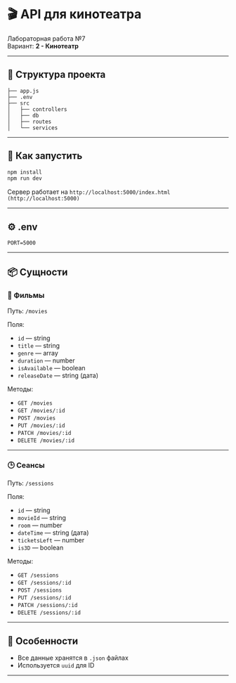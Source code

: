 # 🎬 API для кинотеатра

Лабораторная работа №7  
Вариант: **2 - Кинотеатр**  


---

## 📂 Структура проекта

```
├── app.js
├── .env
├── src
│   ├── controllers
│   ├── db
│   ├── routes
│   └── services
```

---

## 🚀 Как запустить

```bash
npm install
npm run dev
```

Сервер работает на `http://localhost:5000/index.html` `(http://localhost:5000)`

---

## ⚙️ .env

```env
PORT=5000
```

---

## 📦 Сущности

### 🎥 Фильмы

Путь: `/movies`

Поля:
- `id` — string
- `title` — string
- `genre` — array
- `duration` — number
- `isAvailable` — boolean
- `releaseDate` — string (дата)

Методы:
- `GET /movies`
- `GET /movies/:id`
- `POST /movies`
- `PUT /movies/:id`
- `PATCH /movies/:id`
- `DELETE /movies/:id`

---

### 🕒 Сеансы

Путь: `/sessions`

Поля:
- `id` — string
- `movieId` — string
- `room` — number
- `dateTime` — string (дата)
- `ticketsLeft` — number
- `is3D` — boolean

Методы:
- `GET /sessions`
- `GET /sessions/:id`
- `POST /sessions`
- `PUT /sessions/:id`
- `PATCH /sessions/:id`
- `DELETE /sessions/:id`

---

## 📌 Особенности

- Все данные хранятся в `.json` файлах
- Используется `uuid` для ID

---
